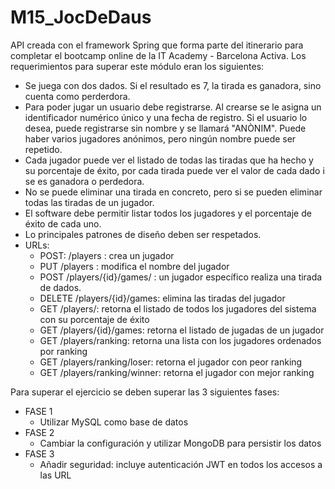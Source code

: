 # M15_JocDeDaus
API creada con el framework Spring que forma parte del itinerario para completar el bootcamp online de la IT Academy - Barcelona Activa.
Los requerimientos para superar este módulo eran los siguientes:
- Se juega con dos dados. Si el resultado es 7, la tirada es ganadora, sino cuenta como perderdora.
- Para poder jugar un usuario debe registrarse. Al crearse se le asigna un identificador numérico único y una fecha de registro. Si el usuario lo desea, puede registrarse sin nombre y se llamará "ANÒNIM". Puede haber varios jugadores anónimos, pero ningún nombre puede ser repetido.
- Cada jugador puede ver el listado de todas las tiradas que ha hecho y su porcentaje de éxito, por cada tirada puede ver el valor de cada dado i se es ganadora o perdedora.
- No se puede eliminar una tirada en concreto, pero si se pueden eliminar todas las tiradas de un jugador.
- El software debe permitir listar todos los jugadores y el porcentaje de éxito de cada uno.
- Lo principales patrones de diseño deben ser respetados.
- URLs:
  - POST: /players : crea un jugador 
  - PUT /players : modifica el nombre del jugador 
  - POST /players/{id}/games/ : un jugador específico realiza una tirada de dados.  
  - DELETE /players/{id}/games: elimina las tiradas del jugador 
  - GET /players/: retorna el listado de todos los jugadores del sistema con su porcentaje de éxito
  - GET /players/{id}/games: retorna el listado de jugadas de un jugador
  - GET /players/ranking: retorna una lista con los jugadores ordenados por ranking
  - GET /players/ranking/loser: retorna el jugador con peor ranking 
  - GET /players/ranking/winner: retorna el jugador con mejor ranking
  
Para superar el ejercicio se deben superar las 3 siguientes fases:
- FASE 1
  - Utilizar MySQL como base de datos
- FASE 2
  - Cambiar la configuración y utilizar MongoDB para persistir los datos
- FASE 3
  - Añadir seguridad: incluye autenticación JWT en todos los accesos a las URL

